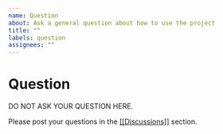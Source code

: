```yaml
---
name: Question
about: Ask a general question about how to use the project
title: ""
labels: question
assignees: ""
---
```


# Question

DO NOT ASK YOUR QUESTION HERE.

Please post your questions in the [[[Discussions]]](https://github.com/tallguyjenks/Obsidian-For-Business/discussions/categories/q-a) section.
